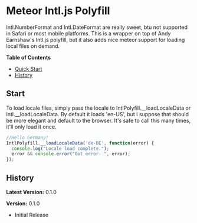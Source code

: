# Meteor Intl.js Polyfill

Intl.NumberFormat and Intl.DateFormat are really sweet, btu not supported in Safari or most mobile platforms.  This is a wrapper on top of Andy Earnshaw's Intl.js polyfill, but it also adds nice meteor support for loading local files on demand.

**Table of Contents**

- [Quick Start](#start)
- [History](#history)

## Start

To load locale files, simply pass the locale to IntlPolyfill.__loadLocaleData or Intl.__loadLocaleData.
By default it loads 'en-US', but I suppose that should be more elegant and default to the browser.  It's safe to call this many times, it'll only load it once.

```javascript
//Hello Germany!
IntlPolyfill.__loadLocaleData('de-DE', function(error) {
  console.log("Locale load complete.");
  error && console.error("Got error: ", error);
});
````

## History
**Latest Version:** 0.1.0

**Version:** 0.1.0

- Initial Release

